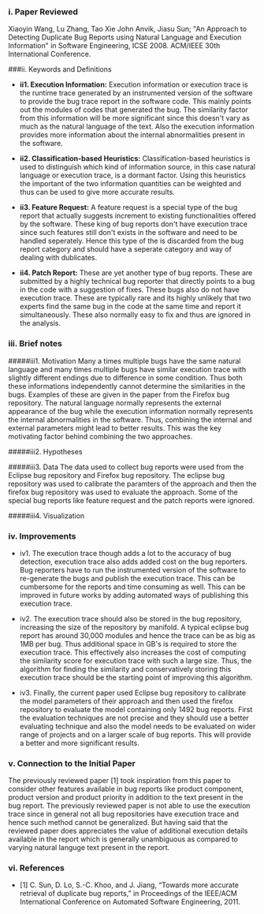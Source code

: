### i. Paper Reviewed
Xiaoyin Wang, Lu Zhang, Tao Xie John Anvik, Jiasu Sun; "An Approach to Detecting Duplicate Bug Reports using Natural Language and Execution Information" in Software Engineering, ICSE 2008. ACM/IEEE 30th International Conference. 

###ii. Keywords and Definitions  
* **ii1. Execution Information:** Execution information or execution trace is the runtime trace generated by an instrumented version of the software to provide the bug trace report in the software code. This mainly points out the modules of codes that generated the bug. The similarity factor from this information will be more significant since this doesn't vary as much as the natural language of the text. Also the execution information provides more information about the internal abnormalities present in the software. 

* **ii2. Classification-based Heuristics:** Classification-based heuristics is used to distinguish which kind of information source, in this case natural language or execution trace, is a dormant factor. Using this heuristics the important of the two information quantities can be weighted and thus can be used to give more accurate results.  

* **ii3. Feature Request:** A feature request is a special type of the bug report that actually suggests increment to existing functionalities offered by the software. These king of bug reports don't have execution trace since such features still don't exists in the software and need to be handled seperately. Hence this type of the is discarded from the bug report category and should have a seperate category and way of dealing with dublicates. 

* **ii4. Patch Report:** These are yet another type of bug reports. These are submitted by a highly technical bug reporter that directly points to a bug in the code with a suggestion of fixes. These bugs also do not have execution trace. These are typically rare and its highly unlikely that two experts find the same bug in the code at the same time and report it simultaneously. These also normally easy to fix and thus are ignored in the analysis. 

### iii. Brief notes 

#####iii1. Motivation
Many a times multiple bugs have the same natural language and many times multiple bugs have similar execution trace with slightly different endings due to difference in some condition. Thus both these informations independently cannot determine the similarities in the bugs. Examples of these are given in the paper from the Firefox bug repository. The natural language normally represents the external appearance of the bug while the execution information normally represents the internal abnormalities in the software. Thus, combining the internal and external parameters might lead to better results. This was the key motivating factor behind combining the two approaches. 

#####iii2. Hypotheses

#####iii3. Data
The data used to collect bug reports were used from the Eclipse bug repository and Firefox bug repository. The eclipse bug repository was used to calibrate the paramters of the approach and then the firefox bug repository was used to evaluate the approach. Some of the special bug reports like feature request and the patch reports were ignored. 

#####iii4. Visualization

### iv. Improvements  
* iv1. The execution trace though adds a lot to the accuracy of bug detection, execution trace also adds added cost on the bug reporters. Bug reporters have to run the instrumented version of the software to re-generate the bugs and publish the execution trace. This can be cumbersome for the reports and time consuming as well. This can be improved in future works by adding automated ways of publishing this execution trace.  

* iv2. The execution trace should also be stored in the bug repository, increasing the size of the repository by manifold. A typical eclipse bug report has around 30,000 modules and hence the trace can be as big as 1MB per bug. Thus additional space in GB's is required to store the execution trace. This effectively also increases the cost of computing the similarity score for execution trace with such a large size. Thus, the algorithm for finding the similarity and conservatively storing this execution trace should be the starting point of improving this algorithm. 

* iv3. Finally, the current paper used Eclipse bug repository to calibrate the model parameters of their approach and then used the firefox repository to evaluate the model containing only 1492 bug reports. First the evaluation techniques are not precise and they should use a better evaluating technique and also the model needs to be evaluated on wider range of projects and on a larger scale of bug reports. This will provide a better and more significant results. 

### v. Connection to the Initial Paper
The previously reviewed paper [1] took inspiration from this paper to consider other features available in bug reports like product component, product version and product priority in addition to the text present in the bug report. The previously reviewed paper is not able to use the execution trace since in general not all bug repositories have execution trace and hence such method cannot be generalized. But having said that the reviewed paper does appreciates the value of additional execution details available in the report which is generally unambiguous as compared to varying natural languge text present in the report. 

### vi. References
* [1] C. Sun, D. Lo, S.-C. Khoo, and J. Jiang, “Towards more accurate retrieval of duplicate bug reports,” in Proceedings of the IEEE/ACM International Conference on Automated Software Engineering, 2011.